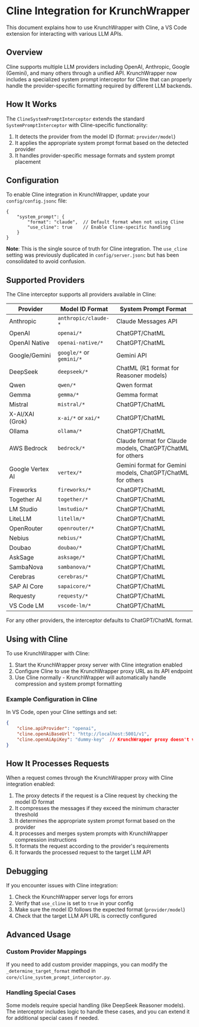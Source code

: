 # Cline Integration for KrunchWrapper

This document explains how to use KrunchWrapper with Cline, a VS Code extension for interacting with various LLM APIs.

## Overview

Cline supports multiple LLM providers including OpenAI, Anthropic, Google (Gemini), and many others through a unified API. KrunchWrapper now includes a specialized system prompt interceptor for Cline that can properly handle the provider-specific formatting required by different LLM backends.

## How It Works

The `ClineSystemPromptInterceptor` extends the standard `SystemPromptInterceptor` with Cline-specific functionality:

1. It detects the provider from the model ID (format: `provider/model`)
2. It applies the appropriate system prompt format based on the detected provider
3. It handles provider-specific message formats and system prompt placement

## Configuration

To enable Cline integration in KrunchWrapper, update your `config/config.jsonc` file:

```jsonc
{
    "system_prompt": {
        "format": "claude",  // Default format when not using Cline
        "use_cline": true    // Enable Cline-specific handling
    }
}
```

**Note**: This is the single source of truth for Cline integration. The `use_cline` setting was previously duplicated in `config/server.jsonc` but has been consolidated to avoid confusion.

## Supported Providers

The Cline interceptor supports all providers available in Cline:

| Provider | Model ID Format | System Prompt Format |
|----------|----------------|---------------------|
| Anthropic | `anthropic/claude-*` | Claude Messages API |
| OpenAI | `openai/*` | ChatGPT/ChatML |
| OpenAI Native | `openai-native/*` | ChatGPT/ChatML |
| Google/Gemini | `google/*` or `gemini/*` | Gemini API |
| DeepSeek | `deepseek/*` | ChatML (R1 format for Reasoner models) |
| Qwen | `qwen/*` | Qwen format |
| Gemma | `gemma/*` | Gemma format |
| Mistral | `mistral/*` | ChatGPT/ChatML |
| X-AI/XAI (Grok) | `x-ai/*` or `xai/*` | ChatGPT/ChatML |
| Ollama | `ollama/*` | ChatGPT/ChatML |
| AWS Bedrock | `bedrock/*` | Claude format for Claude models, ChatGPT/ChatML for others |
| Google Vertex AI | `vertex/*` | Gemini format for Gemini models, ChatGPT/ChatML for others |
| Fireworks | `fireworks/*` | ChatGPT/ChatML |
| Together AI | `together/*` | ChatGPT/ChatML |
| LM Studio | `lmstudio/*` | ChatGPT/ChatML |
| LiteLLM | `litellm/*` | ChatGPT/ChatML |
| OpenRouter | `openrouter/*` | ChatGPT/ChatML |
| Nebius | `nebius/*` | ChatGPT/ChatML |
| Doubao | `doubao/*` | ChatGPT/ChatML |
| AskSage | `asksage/*` | ChatGPT/ChatML |
| SambaNova | `sambanova/*` | ChatGPT/ChatML |
| Cerebras | `cerebras/*` | ChatGPT/ChatML |
| SAP AI Core | `sapaicore/*` | ChatGPT/ChatML |
| Requesty | `requesty/*` | ChatGPT/ChatML |
| VS Code LM | `vscode-lm/*` | ChatGPT/ChatML |

For any other providers, the interceptor defaults to ChatGPT/ChatML format.

## Using with Cline

To use KrunchWrapper with Cline:

1. Start the KrunchWrapper proxy server with Cline integration enabled
2. Configure Cline to use the KrunchWrapper proxy URL as its API endpoint
3. Use Cline normally - KrunchWrapper will automatically handle compression and system prompt formatting

### Example Configuration in Cline

In VS Code, open your Cline settings and set:

```json
{
    "cline.apiProvider": "openai",
    "cline.openAiBaseUrl": "http://localhost:5001/v1",
    "cline.openAiApiKey": "dummy-key"  // KrunchWrapper proxy doesn't validate keys
}
```

## How It Processes Requests

When a request comes through the KrunchWrapper proxy with Cline integration enabled:

1. The proxy detects if the request is a Cline request by checking the model ID format
2. It compresses the messages if they exceed the minimum character threshold
3. It determines the appropriate system prompt format based on the provider
4. It processes and merges system prompts with KrunchWrapper compression instructions
5. It formats the request according to the provider's requirements
6. It forwards the processed request to the target LLM API

## Debugging

If you encounter issues with Cline integration:

1. Check the KrunchWrapper server logs for errors
2. Verify that `use_cline` is set to `true` in your config
3. Make sure the model ID follows the expected format (`provider/model`)
4. Check that the target LLM API URL is correctly configured

## Advanced Usage

### Custom Provider Mappings

If you need to add custom provider mappings, you can modify the `_determine_target_format` method in `core/cline_system_prompt_interceptor.py`.

### Handling Special Cases

Some models require special handling (like DeepSeek Reasoner models). The interceptor includes logic to handle these cases, and you can extend it for additional special cases if needed. 
